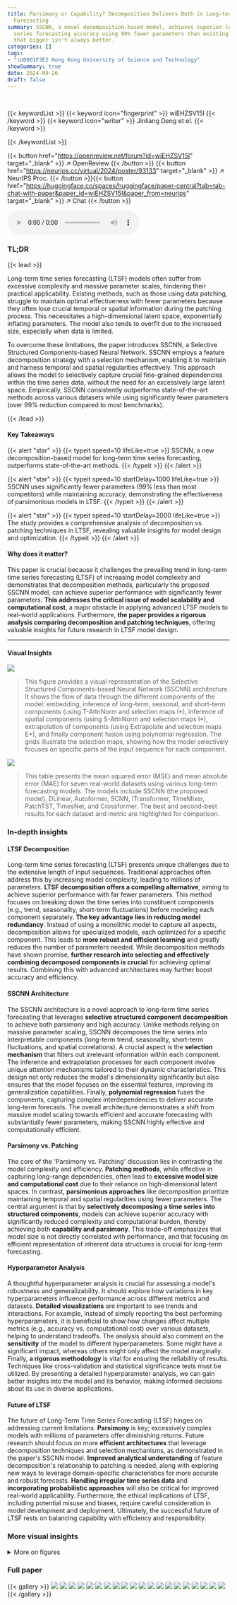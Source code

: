 ```yaml
---
title: Parsimony or Capability? Decomposition Delivers Both in Long-term Time Series
  Forecasting
summary: SSCNN, a novel decomposition-based model, achieves superior long-term time
  series forecasting accuracy using 99% fewer parameters than existing methods, proving
  that bigger isn't always better.
categories: []
tags:
- "\U0001F3E2 Hong Kong University of Science and Technology"
showSummary: true
date: 2024-09-26
draft: false
---
```


<br>

{{< keywordList >}}
{{< keyword icon="fingerprint" >}} wiEHZSV15I {{< /keyword >}}
{{< keyword icon="writer" >}} Jinliang Deng et el. {{< /keyword >}}
 
{{< /keywordList >}}

{{< button href="https://openreview.net/forum?id=wiEHZSV15I" target="_blank" >}}
↗ OpenReview
{{< /button >}}
{{< button href="https://neurips.cc/virtual/2024/poster/93133" target="_blank" >}}
↗ NeurIPS Proc.
{{< /button >}}{{< button href="https://huggingface.co/spaces/huggingface/paper-central?tab=tab-chat-with-paper&paper_id=wiEHZSV15I&paper_from=neurips" target="_blank" >}}
↗ Chat
{{< /button >}}



<audio controls>
    <source src="https://ai-paper-reviewer.com/wiEHZSV15I/podcast.wav" type="audio/wav">
    Your browser does not support the audio element.
</audio>


### TL;DR


{{< lead >}}

Long-term time series forecasting (LTSF) models often suffer from excessive complexity and massive parameter scales, hindering their practical applicability.  Existing methods, such as those using data patching, struggle to maintain optimal effectiveness with fewer parameters because they often lose crucial temporal or spatial information during the patching process. This necessitates a high-dimensional latent space, exponentially inflating parameters.  The model also tends to overfit due to the increased size, especially when data is limited. 

To overcome these limitations, the paper introduces SSCNN, a Selective Structured Components-based Neural Network. SSCNN employs a feature decomposition strategy with a selection mechanism, enabling it to maintain and harness temporal and spatial regularities effectively. This approach allows the model to selectively capture crucial fine-grained dependencies within the time series data, without the need for an excessively large latent space.  Empirically, SSCNN consistently outperforms state-of-the-art methods across various datasets while using significantly fewer parameters (over 99% reduction compared to most benchmarks).

{{< /lead >}}


#### Key Takeaways

{{< alert "star" >}}
{{< typeit speed=10 lifeLike=true >}} SSCNN, a new decomposition-based model for long-term time series forecasting, outperforms state-of-the-art methods. {{< /typeit >}}
{{< /alert >}}

{{< alert "star" >}}
{{< typeit speed=10 startDelay=1000 lifeLike=true >}} SSCNN uses significantly fewer parameters (99% less than most competitors) while maintaining accuracy, demonstrating the effectiveness of parsimonious models in LTSF. {{< /typeit >}}
{{< /alert >}}

{{< alert "star" >}}
{{< typeit speed=10 startDelay=2000 lifeLike=true >}} The study provides a comprehensive analysis of decomposition vs. patching techniques in LTSF, revealing valuable insights for model design and optimization. {{< /typeit >}}
{{< /alert >}}

#### Why does it matter?
This paper is crucial because it challenges the prevailing trend in long-term time series forecasting (LTSF) of increasing model complexity and demonstrates that decomposition methods, particularly the proposed SSCNN model, can achieve superior performance with significantly fewer parameters. **This addresses the critical issue of model scalability and computational cost**, a major obstacle in applying advanced LTSF models to real-world applications. Furthermore, **the paper provides a rigorous analysis comparing decomposition and patching techniques**, offering valuable insights for future research in LTSF model design.

------
#### Visual Insights



![](https://ai-paper-reviewer.com/wiEHZSV15I/figures_3_1.jpg)

> This figure provides a visual representation of the Selective Structured Components-based Neural Network (SSCNN) architecture.  It shows the flow of data through the different components of the model: embedding, inference of long-term, seasonal, and short-term components (using T-AttnNorm and selection maps I*), inference of spatial components (using S-AttnNorm and selection maps I*), extrapolation of components (using Extrapolate and selection maps E*), and finally component fusion using polynomial regression. The grids illustrate the selection maps, showing how the model selectively focuses on specific parts of the input sequence for each component.





![](https://ai-paper-reviewer.com/wiEHZSV15I/tables_16_1.jpg)

> This table presents the mean squared error (MSE) and mean absolute error (MAE) for seven real-world datasets using various long-term forecasting models. The models include SSCNN (the proposed model), DLinear, Autoformer, SCNN, iTransformer, TimeMixer, PatchTST, TimesNet, and Crossformer.  The best and second-best results for each dataset and metric are highlighted for comparison.





### In-depth insights


#### LTSF Decomposition
Long-term time series forecasting (LTSF) presents unique challenges due to the extensive length of input sequences.  Traditional approaches often address this by increasing model complexity, leading to millions of parameters.  **LTSF decomposition offers a compelling alternative**, aiming to achieve superior performance with far fewer parameters.  This method focuses on breaking down the time series into constituent components (e.g., trend, seasonality, short-term fluctuations) before modeling each component separately.  **The key advantage lies in reducing model redundancy**.  Instead of using a monolithic model to capture all aspects, decomposition allows for specialized models, each optimized for a specific component.  This leads to **more robust and efficient learning** and greatly reduces the number of parameters needed. While decomposition methods have shown promise, **further research into selecting and effectively combining decomposed components is crucial** for achieving optimal results. Combining this with advanced architectures may further boost accuracy and efficiency.

#### SSCNN Architecture
The SSCNN architecture is a novel approach to long-term time series forecasting that leverages **selective structured component decomposition** to achieve both parsimony and high accuracy. Unlike methods relying on massive parameter scaling, SSCNN decomposes the time series into interpretable components (long-term trend, seasonality, short-term fluctuations, and spatial correlations). A crucial aspect is the **selection mechanism** that filters out irrelevant information within each component. The inference and extrapolation processes for each component involve unique attention mechanisms tailored to their dynamic characteristics. This design not only reduces the model's dimensionality significantly but also ensures that the model focuses on the essential features, improving its generalization capabilities. Finally, **polynomial regression** fuses the components, capturing complex interdependencies to deliver accurate long-term forecasts.  The overall architecture demonstrates a shift from massive model scaling towards efficient and accurate forecasting with substantially fewer parameters, making SSCNN highly effective and computationally efficient.

#### Parsimony vs. Patching
The core of the 'Parsimony vs. Patching' discussion lies in contrasting the model complexity and efficiency. **Patching methods**, while effective in capturing long-range dependencies, often lead to **excessive model size and computational cost** due to their reliance on high-dimensional latent spaces.  In contrast, **parsimonious approaches** like decomposition prioritize maintaining temporal and spatial regularities using fewer parameters.  The central argument is that by **selectively decomposing a time series into structured components**, models can achieve superior accuracy with significantly reduced complexity and computational burden, thereby achieving both **capability and parsimony**.  This trade-off emphasizes that model size is not directly correlated with performance, and that focusing on efficient representation of inherent data structures is crucial for long-term forecasting.

#### Hyperparameter Analysis
A thoughtful hyperparameter analysis is crucial for assessing a model's robustness and generalizability.  It should explore how variations in key hyperparameters influence performance across different metrics and datasets. **Detailed visualizations** are important to see trends and interactions.  For example, instead of simply reporting the best performing hyperparameters, it is beneficial to show how changes affect multiple metrics (e.g., accuracy vs. computational cost) over various datasets, helping to understand tradeoffs.  The analysis should also comment on the **sensitivity** of the model to different hyperparameters. Some might have a significant impact, whereas others might only affect the model marginally.  Finally, **a rigorous methodology** is vital for ensuring the reliability of results. Techniques like cross-validation and statistical significance tests must be utilized. By presenting a detailed hyperparameter analysis, we can gain better insights into the model and its behavior, making informed decisions about its use in diverse applications.

#### Future of LTSF
The future of Long-Term Time Series Forecasting (LTSF) hinges on addressing current limitations.  **Parsimony** is key; excessively complex models with millions of parameters offer diminishing returns.  Future research should focus on more **efficient architectures** that leverage decomposition techniques and selection mechanisms, as demonstrated in the paper's SSCNN model.  **Improved analytical understanding** of feature decomposition's relationship to patching is needed, along with exploring new ways to leverage domain-specific characteristics for more accurate and robust forecasts.   **Handling irregular time series data** and **incorporating probabilistic approaches** will also be critical for improved real-world applicability. Furthermore, the ethical implications of LTSF, including potential misuse and biases, require careful consideration in model development and deployment. Ultimately, the successful future of LTSF rests on balancing capability with efficiency and responsibility.


### More visual insights

<details>
<summary>More on figures
</summary>


![](https://ai-paper-reviewer.com/wiEHZSV15I/figures_7_1.jpg)

> This figure shows the parameter scale and computational cost (measured in FLOPs) of SSCNN and other state-of-the-art models across varying forward and backward window sizes for the ECL dataset.  It demonstrates SSCNN's efficiency in terms of both parameters and computation, especially when compared to other Transformer-based models. The plots visualize the relationship between window size and model complexity, highlighting the parsimonious nature of SSCNN.


![](https://ai-paper-reviewer.com/wiEHZSV15I/figures_8_1.jpg)

> This figure shows the impact of the backward window size on the MSE of different models for four different settings. The settings vary the dataset (ECL or ETTh2) and the forward window size (24 or 336). In general, increasing the backward window size improves the MSE. However, the improvement is more significant for certain settings than for others. For example, in (a) ECL Tout=24, increasing the backward window size from 96 to 336 results in a significant drop in MSE. However, in (d) ETTh2 Tout=336, the improvement is marginal.


![](https://ai-paper-reviewer.com/wiEHZSV15I/figures_8_2.jpg)

> This figure displays the sensitivity analysis of five hyperparameters (number of layers, hidden dimension, kernel size, cycle length, and short-term span) on the performance of the SSCNN model, using the ECL and Traffic datasets.  Each subplot shows how changes in a single hyperparameter affect the model's performance, while holding the others constant. This analysis aims to identify the most influential hyperparameters for tuning the model's accuracy.


![](https://ai-paper-reviewer.com/wiEHZSV15I/figures_8_3.jpg)

> This ablation study analyzes the impact of each component (long-term, seasonal, short-term, spatial) and attention mechanisms within the SSCNN model on two datasets (ECL and Traffic).  Removing components or attention mechanisms individually shows significant performance degradation, highlighting their importance for accurate forecasting.  The use of a fully-connected network (FCN) shows no improvement and may be redundant.


![](https://ai-paper-reviewer.com/wiEHZSV15I/figures_18_1.jpg)

> This figure visualizes the decomposition of a time series into its structured components (long-term, seasonal, and short-term) and a residual component.  For each component, the figure shows the original time series (blue), the extracted component (orange), the mean, and the standard deviation of the component. The decomposition process helps in isolating the different patterns that contribute to the overall time series.


![](https://ai-paper-reviewer.com/wiEHZSV15I/figures_18_2.jpg)

> This figure visualizes how conditional correlations and autocorrelations change as the long-term, seasonal, and short-term components are progressively controlled for.  The top row shows the autocorrelations for the original time series and after removing each component. The bottom row shows the corresponding conditional correlation matrices. This illustrates how removing structured components reveals the remaining, less correlated components.


![](https://ai-paper-reviewer.com/wiEHZSV15I/figures_19_1.jpg)

> This figure visualizes the prediction results of six different time series forecasting models (SSCNN, iTransformer, PatchTST, TimeMixer, TimesNet, and Crossformer) on the Traffic dataset.  The input sequence length was 168 time steps, and the prediction horizon was 96 time steps. The figure allows a visual comparison of the accuracy and patterns captured by each model in comparison to the ground truth.


![](https://ai-paper-reviewer.com/wiEHZSV15I/figures_19_2.jpg)

> This figure visualizes the performance of six different time series forecasting models (SSCNN, iTransformer, PatchTST, TimeMixer, TimesNet, and Crossformer) on the Traffic dataset.  Each model's prediction is plotted against the ground truth for a sequence length of 168 inputs and 96 predictions. This allows for a direct visual comparison of the accuracy and quality of the different forecasting methods.  The visual comparison allows for a quick understanding of each model's ability to capture the trends and patterns within the Traffic dataset.


</details>






### Full paper

{{< gallery >}}
<img src="https://ai-paper-reviewer.com/wiEHZSV15I/1.png" class="grid-w50 md:grid-w33 xl:grid-w25" />
<img src="https://ai-paper-reviewer.com/wiEHZSV15I/2.png" class="grid-w50 md:grid-w33 xl:grid-w25" />
<img src="https://ai-paper-reviewer.com/wiEHZSV15I/3.png" class="grid-w50 md:grid-w33 xl:grid-w25" />
<img src="https://ai-paper-reviewer.com/wiEHZSV15I/4.png" class="grid-w50 md:grid-w33 xl:grid-w25" />
<img src="https://ai-paper-reviewer.com/wiEHZSV15I/5.png" class="grid-w50 md:grid-w33 xl:grid-w25" />
<img src="https://ai-paper-reviewer.com/wiEHZSV15I/6.png" class="grid-w50 md:grid-w33 xl:grid-w25" />
<img src="https://ai-paper-reviewer.com/wiEHZSV15I/7.png" class="grid-w50 md:grid-w33 xl:grid-w25" />
<img src="https://ai-paper-reviewer.com/wiEHZSV15I/8.png" class="grid-w50 md:grid-w33 xl:grid-w25" />
<img src="https://ai-paper-reviewer.com/wiEHZSV15I/9.png" class="grid-w50 md:grid-w33 xl:grid-w25" />
<img src="https://ai-paper-reviewer.com/wiEHZSV15I/10.png" class="grid-w50 md:grid-w33 xl:grid-w25" />
<img src="https://ai-paper-reviewer.com/wiEHZSV15I/11.png" class="grid-w50 md:grid-w33 xl:grid-w25" />
<img src="https://ai-paper-reviewer.com/wiEHZSV15I/12.png" class="grid-w50 md:grid-w33 xl:grid-w25" />
<img src="https://ai-paper-reviewer.com/wiEHZSV15I/13.png" class="grid-w50 md:grid-w33 xl:grid-w25" />
<img src="https://ai-paper-reviewer.com/wiEHZSV15I/14.png" class="grid-w50 md:grid-w33 xl:grid-w25" />
<img src="https://ai-paper-reviewer.com/wiEHZSV15I/15.png" class="grid-w50 md:grid-w33 xl:grid-w25" />
<img src="https://ai-paper-reviewer.com/wiEHZSV15I/16.png" class="grid-w50 md:grid-w33 xl:grid-w25" />
<img src="https://ai-paper-reviewer.com/wiEHZSV15I/17.png" class="grid-w50 md:grid-w33 xl:grid-w25" />
<img src="https://ai-paper-reviewer.com/wiEHZSV15I/18.png" class="grid-w50 md:grid-w33 xl:grid-w25" />
<img src="https://ai-paper-reviewer.com/wiEHZSV15I/19.png" class="grid-w50 md:grid-w33 xl:grid-w25" />
<img src="https://ai-paper-reviewer.com/wiEHZSV15I/20.png" class="grid-w50 md:grid-w33 xl:grid-w25" />
{{< /gallery >}}